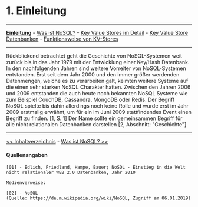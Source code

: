 # 1. Einleitung
***
**[Einleitung](1_Einleitung.md)** - [Was ist NoSQL?](2_NoSql.md) - [Key Value Stores im Detail](3_KV_Detail.md) - [Key Value Store Datenbanken](4_KV_Datenbanken.md) - [Funktionsweise von KV-Stores](5_KV_Abfragen.md)
***

Rückblickend betrachtet geht die Geschichte von NoSQL-Systemen weit zurück bis in das Jahr 1979 mit der Entwicklung einer Key/Hash Datenbank. In den nachfolgenden Jahren sind weitere Vorreiter von NoSQL-Systemen entstanden. Erst seit dem Jahr 2000 und den immer größer werdenden Datenmengen, welche es zu verarbeiten galt, keimten weitere Systeme auf die einen sehr starken NoSQL Charakter hatten. Zwischen den Jahren 2006 und 2009 entstanden die auch heute noch bekannten NoSQL Systeme wie zum Beispiel CouchDB, Cassandra, MongoDB oder Redis. Der Begriff NoSQL spielte bis dahin allerdings noch keine Rolle und wurde erst im Jahr 2009 erstmalig erwähnt, um für ein im Juni 2009 stattfindendes Event einen Begriff zu finden. [1, S. 1] Der Name sollte ein gemeinsammen Begriff für alle nicht relationalen Datenbanken darstellen [2, Abschnitt: "Geschichte"]

***
[<< Inhaltverzeichnis](0_title.md) - [Was ist NoSQL? >>](2_NoSql.md)

#### Quellenangaben
```
[01] - Edlich, Friedland, Hampe, Bauer; NoSQL - Einstieg in die Welt nicht relationaler WEB 2.0 Datenbanken, Jahr 2010

Medienverweise:

[02] - NoSQL
(Quelle: https://de.m.wikipedia.org/wiki/NoSQL, Zugriff am 06.01.2019)

```
